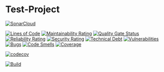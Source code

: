 # Test-Project

[![SonarCloud](https://sonarcloud.io/images/project_badges/sonarcloud-black.svg)](https://sonarcloud.io/dashboard?id=Avvessalom_test-project)

[![Lines of Code](https://sonarcloud.io/api/project_badges/measure?project=Avvessalom_test-project&metric=ncloc)](https://sonarcloud.io/dashboard?id=Avvessalom_test-project)
[![Maintainability Rating](https://sonarcloud.io/api/project_badges/measure?project=Avvessalom_test-project&metric=sqale_rating)](https://sonarcloud.io/dashboard?id=Avvessalom_test-project)
[![Quality Gate Status](https://sonarcloud.io/api/project_badges/measure?project=Avvessalom_test-project&metric=alert_status)](https://sonarcloud.io/dashboard?id=Avvessalom_test-project)
[![Reliability Rating](https://sonarcloud.io/api/project_badges/measure?project=Avvessalom_test-project&metric=reliability_rating)](https://sonarcloud.io/dashboard?id=Avvessalom_test-project)
[![Security Rating](https://sonarcloud.io/api/project_badges/measure?project=Avvessalom_test-project&metric=security_rating)](https://sonarcloud.io/dashboard?id=Avvessalom_test-project)
[![Technical Debt](https://sonarcloud.io/api/project_badges/measure?project=Avvessalom_test-project&metric=sqale_index)](https://sonarcloud.io/dashboard?id=Avvessalom_test-project)
[![Vulnerabilities](https://sonarcloud.io/api/project_badges/measure?project=Avvessalom_test-project&metric=vulnerabilities)](https://sonarcloud.io/dashboard?id=Avvessalom_test-project)
[![Bugs](https://sonarcloud.io/api/project_badges/measure?project=Avvessalom_test-project&metric=bugs)](https://sonarcloud.io/dashboard?id=Avvessalom_test-project)
[![Code Smells](https://sonarcloud.io/api/project_badges/measure?project=Avvessalom_test-project&metric=code_smells)](https://sonarcloud.io/dashboard?id=Avvessalom_test-project)
[![Coverage](https://sonarcloud.io/api/project_badges/measure?project=Avvessalom_test-project&metric=coverage)](https://sonarcloud.io/dashboard?id=Avvessalom_test-project)


[![codecov](https://codecov.io/gh/JetBrains/projector-client/branch/master/graph/badge.svg?token=XH5BF4QZH5)](https://codecov.io/gh/JetBrains/projector-client)

[![Build](https://github.com/Avvessalom/test-project/actions/workflows/blank.yml/badge.svg)](https://github.com/Avvessalom/test-project/actions/workflows/blank.yml)
